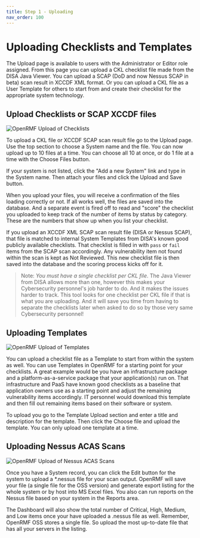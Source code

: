 ```yaml
---
title: Step 1 - Uploading
nav_order: 100
---
```


# Uploading Checklists and Templates

The Upload page is available to users with the Administrator or Editor role assigned. From this page you can upload a CKL checklist file made from the DISA Java Viewer. You can upload a SCAP (DoD and now Nessus SCAP in beta) scan result in XCCDF XML format. Or you can upload a CKL file as a User Template for others to start from and create their checklist for the appropriate system technology. 

## Upload Checklists or SCAP XCCDF files

![OpenRMF Upload of Checklists](/assets/upload-checklist-xccdf.png)

To upload a CKL file or XCCDF SCAP scan result file go to the Upload page. Use the top section to choose a System name and the file. You can now upload up to 10 files at a time. You can choose all 10 at once, or do 1 file at a time with the Choose Files button. 

If your system is not listed, click the "Add a new System" link and type in the System name. Then attach your files and click the Upload and Save button. 

When you upload your files, you will receive a confirmation of the files loading correctly or not. If all works well, the files are saved into the database. And a separate event is fired off to read and "score" the checklist you uploaded to keep track of the number of items by status by category. These are the numbers that show up when you list your checklist. 

If you upload an XCCDF XML SCAP scan result file (DISA or Nessus SCAP), that file is matched to internal System Templates from DISA's known good publicly available checklists. That checklist is filled in with `pass` or `fail` items from the SCAP scan accordingly. Any vulnerability item not found within the scan is kept as Not Reviewed. This new checklist file is then saved into the database and the scoring process kicks off for it. 

> Note: _You must have a single checklist per CKL file_. The Java Viewer from DISA allows more than one, however this makes your Cybersecurity personnel's job harder to do. And it makes the issues harder to track. This tool looks for one checklist per CKL file if that is what you are uploading. And it will save you time from having to separate the checklists later when asked to do so by those very same Cybersecurity personnel!

## Uploading Templates

![OpenRMF Upload of Templates](/assets/upload-template.png)

You can upload a checklist file as a Template to start from within the system as well. You can use Templates in OpenRMF for a starting point for your checklists. A great example would be you have an infrastructure package and a platform-as-a-service package that your application(s) run on. That infrastructure and PaaS have known good checklists as a baseline that application owners use as a starting point and adjust the remaining vulnerability items accordingly.  IT personnel would download this template and then fill out remaining items based on their software or system.

To upload you go to the Template Upload section and enter a title and description for the template. Then click the Choose file and upload the template. You can only upload one template at a time. 

## Uploading Nessus ACAS Scans

![OpenRMF Upload of Nessus ACAS Scans](/assets/upload-nessus-scan-file.png)

Once you have a System record, you can click the Edit button for the system to upload a *.nessus file for your scan output. OpenRMF will save your file (a single file for the OSS version) and generate export listing for the whole system or by host into MS Excel files. You also can run reports on the Nessus file based on your system in the Reports area. 

The Dashboard will also show the total number of Critical, High, Medium, and Low items once your have uploaded a .nessus file as well. Remember, OpenRMF OSS stores a single file. So upload the most up-to-date file that has all your servers in the listing. 